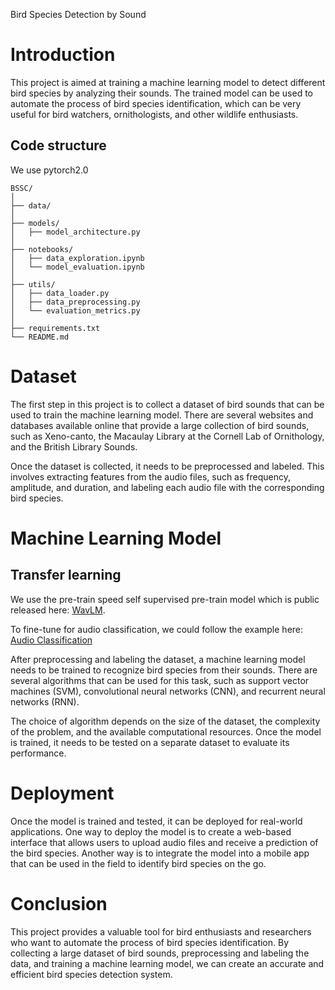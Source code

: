 Bird Species Detection by Sound
# Introduction
This project is aimed at training a machine learning model to detect different bird species by analyzing their sounds. The trained model can be used to automate the process of bird species identification, which can be very useful for bird watchers, ornithologists, and other wildlife enthusiasts.
## Code structure
We use pytorch2.0
```
BSSC/
│
├── data/
│
├── models/
│   ├── model_architecture.py
│
├── notebooks/
│   ├── data_exploration.ipynb
│   └── model_evaluation.ipynb
│
├── utils/
│   ├── data_loader.py
│   ├── data_preprocessing.py
│   └── evaluation_metrics.py
│
├── requirements.txt
└── README.md
```

# Dataset
The first step in this project is to collect a dataset of bird sounds that can be used to train the machine learning model. There are several websites and databases available online that provide a large collection of bird sounds, such as Xeno-canto, the Macaulay Library at the Cornell Lab of Ornithology, and the British Library Sounds.

Once the dataset is collected, it needs to be preprocessed and labeled. This involves extracting features from the audio files, such as frequency, amplitude, and duration, and labeling each audio file with the corresponding bird species.

# Machine Learning Model
## Transfer learning
We use the pre-train speed self supervised pre-train model which is public released here: [WavLM](https://github.com/microsoft/unilm/tree/master/wavlm).

To fine-tune for audio classification, we could follow the example here:
[Audio Classification](https://github.com/huggingface/transformers/blob/main/examples/pytorch/audio-classification/run_audio_classification.py)


After preprocessing and labeling the dataset, a machine learning model needs to be trained to recognize bird species from their sounds. There are several algorithms that can be used for this task, such as support vector machines (SVM), convolutional neural networks (CNN), and recurrent neural networks (RNN).

The choice of algorithm depends on the size of the dataset, the complexity of the problem, and the available computational resources. Once the model is trained, it needs to be tested on a separate dataset to evaluate its performance.

# Deployment
Once the model is trained and tested, it can be deployed for real-world applications. One way to deploy the model is to create a web-based interface that allows users to upload audio files and receive a prediction of the bird species. Another way is to integrate the model into a mobile app that can be used in the field to identify bird species on the go.

# Conclusion
This project provides a valuable tool for bird enthusiasts and researchers who want to automate the process of bird species identification. By collecting a large dataset of bird sounds, preprocessing and labeling the data, and training a machine learning model, we can create an accurate and efficient bird species detection system.
